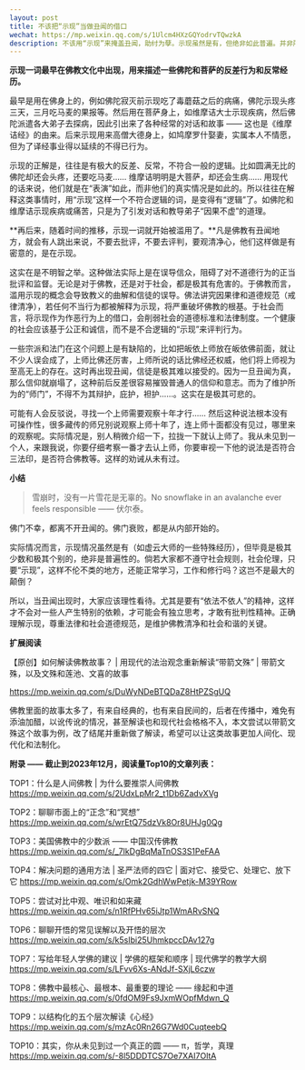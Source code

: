 ```yaml
---
layout: post
title: 不该把“示现”当做丑闻的借口
wechat: https://mp.weixin.qq.com/s/1Ulcm4HXzGQYodrvTQwzkA
description: 不该用“示现”来掩盖丑闻，助纣为孽。示现虽然是有，但绝非如此普遍。并非所有的丑闻都是示现，请一定要依法不依人。正确理解示现，尊重法律和社会道德规范，是维护佛教清净和社会和谐的关键。
---
```


**示现一词最早在佛教文化中出现，用来描述一些佛陀和菩萨的反差行为和反常经历。**

最早是用在佛身上的，例如佛陀寂灭前示现吃了毒蘑菇之后的病痛，佛陀示现头疼三天，三月吃马麦的果报等。然后用在菩萨身上，如维摩诘大士示现疾病，然后佛陀派遣各大弟子去探病，因此引出来了各种经常的对话和故事 —— 这也是《维摩诘经》的由来。后来示现用来高僧大德身上，如鸠摩罗什娶妻，实属本人不情愿，但为了译经事业得以延续的不得已行为。

示现的正解是，往往是有极大的反差、反常，不符合一般的逻辑。比如圆满无比的佛陀却还会头疼，还要吃马麦…… 维摩诘明明是大菩萨，却还会生病…… 用现代的话来说，他们就是在“表演”如此，而非他们的真实情况是如此的。所以往往在解释这类事情时，用“示现”这样一个不符合逻辑的词，是变得有“逻辑”了。如佛陀和维摩诘示现疾病或痛苦，只是为了引发对话和教导弟子“因果不虚”的道理。

**再后来，随着时间的推移，示现一词就开始被滥用了。**凡是佛教有丑闻地方，就会有人跳出来说，不要去批评，不要去评判，要观清净心，他们这样做是有密意的，是在示现。

这实在是不明智之举。这种做法实际上是在误导信众，阻碍了对不道德行为的正当批评和监督。无论是对于佛教，还是对于社会，都是极其有危害的。于佛教而言，滥用示现的概念会导致教义的曲解和信徒的误导。佛法讲究因果律和道德规范（戒律清净），若任何不当行为都被解释为示现，将严重破坏佛教的根基。于社会而言，将示现作为作恶行为上的借口，会削弱社会的道德标准和法律制度。一个健康的社会应该基于公正和诚信，而不是不合逻辑的“示现”来评判行为。

一些宗派和法门在这个问题上是有缺陷的，比如把皈依上师放在皈依佛前面，就让不少人误会成了，上师比佛还厉害，上师所说的话比佛经还权威，他们将上师视为至高无上的存在。这时再出现丑闻，信徒是极其难以接受的。因为一旦丑闻为真，那么信仰就崩塌了，这种前后反差很容易摧毁普通人的信仰和意志。而为了维护所为的“师门”，不得不为其辩护，庇护，袒护……。这实在是极其可悲的。

可能有人会反驳说，寻找一个上师需要观察十年才行…… 然后这种说法根本没有可操作性，很多藏传的师兄别说观察上师十年了，连上师十面都没有见过，哪里来的观察呢。实际情况是，别人稍微介绍一下，拉拢一下就认上师了。我从未见到一个人，来跟我说，你要仔细考察一番才去认上师，你要审视一下他的说法是否符合三法印，是否符合佛教等。这样的劝诫从未有过。

**小结**

> 雪崩时，没有一片雪花是无辜的。No snowflake in an avalanche ever feels responsible —— 伏尔泰。

佛门不幸，都离不开丑闻的。佛门衰败，都是从内部开始的。

实际情况而言，示现情况虽然是有（如虚云大师的一些特殊经历），但毕竟是极其少数和极其个别的，绝非是普遍性的。倘若大家都不遵守社会规则，社会伦理，只要“示现”，这样不伦不类的地方，还能正常学习，工作和修行吗？这岂不是最大的颠倒？

所以，当丑闻出现时，大家应该理性看待。尤其是要有“依法不依人”的精神，这样才不会对一些人产生特别的依赖，才可能会有独立思考，才敢有批判性精神。正确理解示现，尊重法律和社会道德规范，是维护佛教清净和社会和谐的关键。


**扩展阅读**

【原创】如何解读佛教故事？ \| 用现代的法治观念重新解读“带箭文殊” \| 带箭文殊，以及文殊和莲池、文喜的故事

https://mp.weixin.qq.com/s/DuWyNDeBTQDaZ8HtPZSgUQ

佛教里面的故事太多了，有来自经典的，也有来自民间的，后者在传播中，难免有添油加醋，以讹传讹的情况，甚至解读也和现代社会格格不入，本文尝试以带箭文殊这个故事为例，改了结尾并重新做了解读，希望可以让这类故事更加人间化、现代化和法制化。

**附录 —— 截止到2023年12月，阅读量Top10的文章列表：**

TOP1：什么是人间佛教 \| 为什么要推崇人间佛教 https://mp.weixin.qq.com/s/2UdxLpMr2_t1Db6ZadvXVg

TOP2：聊聊市面上的“正念”和“冥想” https://mp.weixin.qq.com/s/wrEtQ75dzVk8Or8UHJg0Qg

TOP3：美国佛教中的少数派 —— 中国汉传佛教 https://mp.weixin.qq.com/s/_7IkDgBqMaTnOS3S1PeFAA

TOP4：解决问题的通用方法 \| 圣严法师的四它 \| 面对它、接受它、处理它、放下它 https://mp.weixin.qq.com/s/Omk2GdhWwPetjk-M39YRow

TOP5：尝试对比中观、唯识和如来藏 https://mp.weixin.qq.com/s/n1RfPHv65iJtp1WmARvSNQ

TOP6：聊聊开悟的常见误解以及开悟的层次 https://mp.weixin.qq.com/s/k5sIbi25UhmkpccDAv127g

TOP7：写给年轻人学佛的建议 \| 学佛的框架和顺序 \| 现代佛学的教学大纲 https://mp.weixin.qq.com/s/LFvv6Xs-ANdJf-SXjL6czw

TOP8：佛教中最核心、最根本、最重要的理论 —— 缘起和中道 https://mp.weixin.qq.com/s/0fdOM9Fs9JxmWOpfMdwn_Q

TOP9：以结构化的五个层次解读《心经》https://mp.weixin.qq.com/s/mzAc0Rn26G7Wd0CuqteebQ 

TOP10：其实，你从未见到过一个真正的圆 —— π，哲学，真理 https://mp.weixin.qq.com/s/-8l5DDDTCS7Oe7XAI7OltA

